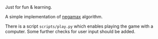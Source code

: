 Just for fun & learning.

A simple implementation of [negamax](https://en.wikipedia.org/wiki/Negamax) algorithm.

There is a script `scripts/play.py` which enables playing the game with a computer. Some further checks for user input should be added.
